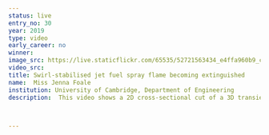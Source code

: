 ```yaml
---
status: live
entry_no: 30
year: 2019
type: video 
early_career: no 
winner:
image_src: https://live.staticflickr.com/65535/52721563434_e4ffa960b9_c_d.jpg
video_src: 
title: Swirl-stabilised jet fuel spray flame becoming extinguished
name:  Miss Jenna Foale
institution: University of Cambridge, Department of Engineering
description:  This video shows a 2D cross-sectional cut of a 3D transient lab-scale kerosene spray flame. The liquid spray droplets, coloured with temperature T (Kelvin), vaporize from the heat of the combustion reaction zone, releasing fuel mass fraction shown as POSF10325. The fuel burns near the swirling atmospheric temperature air shown in black coming from the annulus around the bluff body. The 3D stoichiometric iso-surface of the flame, coloured with OH species mass fraction, is shown dancing above the bluff body. The black spots on the iso-surface show lack of OH, thus lack of chemical reaction, indicating the occurrence of local extinctions along the flame surface. The iso-surface shrinks as the flame nears global extinction. The calculations were performed on Archer using OpenFOAM with the Conditional Moment Closure combustion model.


  
---
```

